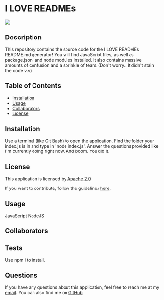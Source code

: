
# I LOVE READMEs

 
![](https://img.shields.io/badge/license-Apache2.0-pink)

## Description

This repository contains the source code for the I LOVE READMEs README.md generator! You will find JavaScript files, as well as package.json, and node modules installed. It also contains massive amounts of confusion and a sprinkle of tears. (Don't worry.. It didn't stain the code v.v)

## Table of Contents

- [Installation](#installation)
- [Usage](#usage)
- [Collaborators](#collaborators)
- [License](#license)

## Installation

Use a terminal (like Git Bash) to open the application. Find the folder your index.js is in and type in 'node index.js'. Answer the questions provided like I'm currently doing right now. And boom. You did it.


## License
This application is licensed by [Apache 2.0](https://www.apache.org/licenses/LICENSE-2.0)

If you want to contribute, follow the guidelines [here](https://www.contributor-covenant.org/).

## Usage

JavaScript 
NodeJS

## Collaborators



## Tests

Use npm i to install.

## Questions

If you have any questions about this application, feel free to reach me at my [email](shinhye7@yahoo.com).
You can also find me on [GitHub](https://github.com/shinhye-ji)
